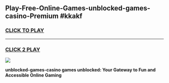 
## Play-Free-Online-Games-unblocked-games-casino-Premium #kkakf
<h3>
<a href="https://premium.freeplayer.one?title=unblocked-games-casino&ref=8M">CLICK TO PLAY</a></h3>
<hr>

<h3>
<a href="https://premium.freeplayer.one?title=unblocked-games-casino&ref=8M">CLICK 2 PLAY</a>
  
</h3>

<a href="https://premium.freeplayer.one?title=unblocked-games-casino&ref=8M"><img src="https://clearcache.store/games.png"></a>


**unblocked-games-casino games unblocked: Your Gateway to Fun and Accessible Online Gaming**
